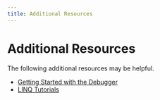 ```yaml
---
title: Additional Resources
---
```

# Additional Resources

The following additional resources may be helpful.

- [Getting Started with the Debugger](https://docs.microsoft.com/en-us/visualstudio/debugger/getting-started-with-the-debugger?view=vs-2017)
- [LINQ Tutorials](http://www.dotnetlearners.com/linq/)
